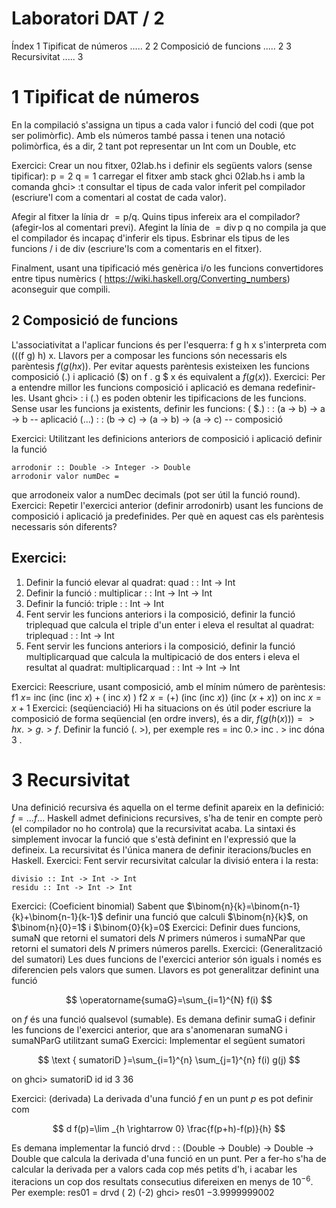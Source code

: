 # Laboratori DAT / 2 

Índex
1 Tipificat de números ..... 2
2 Composició de funcions ..... 2
3 Recursivitat ..... 3

# 1 Tipificat de números 

En la compilació s'assigna un tipus a cada valor i funció del codi (que pot ser polimòrfic). Amb els números també passa i tenen una notació polimòrfica, és a dir, 2 tant pot representar un Int com un Double, etc

Exercici: Crear un nou fitxer, 02lab.hs i definir els següents valors (sense tipificar):
$\mathrm{p}=2$
$\mathrm{q}=1$
carregar el fitxer amb stack ghci 02lab.hs i amb la comanda ghci> :t consultar el tipus de cada valor inferit pel compilador (escriure'l com a comentari al costat de cada valor).

Afegir al fitxer la línia dr $=\mathrm{p} / \mathrm{q}$. Quins tipus infereix ara el compilador? (afegir-los al comentari previ). Afegint la línia de $=\operatorname{div} \mathrm{p}$ q no compila ja que el compilador és incapaç d'inferir els tipus. Esbrinar els tipus de les funcions / i de div (escriure'ls com a comentaris en el fitxer).

Finalment, usant una tipificació més genèrica i/o les funcions convertidores entre tipus numèrics ( https://wiki.haskell.org/Converting_numbers) aconseguir que compili.

## 2 Composició de funcions

L'associativitat a l'aplicar funcions és per l'esquerra: f g h x s'interpreta com (((f g) h) x. Llavors per a composar les funcions són necessaris els parèntesis $f(g(h x))$. Per evitar aquests parèntesis existeixen les funcions composició (.) i aplicació (\$) on f . g \$ x és equivalent a $f(g(x))$.
Exercici: Per a entendre millor les funcions composició i aplicació es demana redefinir-les. Usant ghci> : i (.) es poden obtenir les tipificacions de les funcions. Sense usar les funcions ja existents, definir les funcions:
$($ \$.) : : (a -> b) -> a -> b -- aplicació
(...) : : (b -> c) -> (a -> b) -> (a -> c) -- composició

Exercici: Utilitzant les definicions anteriors de composició i aplicació definir la funció

```
arrodonir :: Double -> Integer -> Double
arrodonir valor numDec =
```

que arrodoneix valor a numDec decimals (pot ser útil la funció round).
Exercici: Repetir l'exercici anterior (definir arrodonirb) usant les funcions de composició i aplicació ja predefinides. Per què en aquest cas els parèntesis necessaris són diferents?

## Exercici:

1. Definir la funció elevar al quadrat: quad : : Int -> Int
2. Definir la funció : multiplicar : : Int -> Int -> Int
3. Definir la funció: triple : : Int -> Int
4. Fent servir les funcions anteriors i la composició, definir la funció triplequad que calcula el triple d'un enter i eleva el resultat al quadrat: triplequad : : Int -> Int
5. Fent servir les funcions anteriors i la composició, definir la funció multiplicarquad que calcula la multipicació de dos enters i eleva el resultat al quadrat: multiplicarquad : : Int -> Int -> Int

Exercici: Reescriure, usant composició, amb el mínim número de parèntesis:
f1 $x=$ inc (inc (inc $x)+($ inc $x)$ )
f2 $x=(+)$ (inc (inc $x))$ (inc $(x+x))$
on
inc $x=x+1$
Exercici: (seqüenciació) Hi ha situacions on és útil poder escriure la composició de forma seqüencial (en ordre invers), és a dir, $f(g(h(x)))=>h x .>g .>f$. Definir la funció (. >), per exemple res $=$ inc $0 .>$ inc . $>$ inc dóna 3 .

# 3 Recursivitat 

Una definició recursiva és aquella on el terme definit apareix en la definició: $f=\ldots f \ldots$ Haskell admet definicions recursives, s'ha de tenir en compte però (el compilador no ho controla) que la recursivitat acaba. La sintaxi és simplement invocar la funció que s'està definint en l'expressió que la defineix. La recursivitat és l'única manera de definir iteracions/bucles en Haskell.
Exercici: Fent servir recursivitat calcular la divisió entera i la resta:

```
divisio :: Int -> Int -> Int
residu :: Int -> Int -> Int
```

Exercici: (Coeficient binomial) Sabent que $\binom{n}{k}=\binom{n-1}{k}+\binom{n-1}{k-1}$ definir una funció que calculi $\binom{n}{k}$, on $\binom{n}{0}=1$ i $\binom{0}{k}=0$
Exercici: Definir dues funcions, sumaN que retorni el sumatori dels $N$ primers números i sumaNPar que retorni el sumatori dels $N$ primers números parells.
Exercici: (Generalització del sumatori) Les dues funcions de l'exercici anterior són iguals i només es diferencien pels valors que sumen. Llavors es pot generalitzar definint una funció

$$
\operatorname{sumaG}=\sum_{i=1}^{N} f(i)
$$

on $f$ és una funció qualsevol (sumable).
Es demana definir sumaG i definir les funcions de l'exercici anterior, que ara s'anomenaran sumaNG i sumaNParG utilitzant sumaG
Exercici: Implementar el següent sumatori

$$
\text { sumatoriD }=\sum_{i=1}^{n} \sum_{j=1}^{n} f(i) g(j)
$$

on
ghci> sumatoriD id id 3
36

Exercici: (derivada) La derivada d'una funció $f$ en un punt $p$ es pot definir com

$$
d f(p)=\lim _{h \rightarrow 0} \frac{f(p+h)-f(p)}{h}
$$

Es demana implementar la funció drvd : : (Double -> Double) -> Double -> Double que calcula la derivada d'una funció en un punt. Per a fer-ho s'ha de calcular la derivada per a valors cada cop més petits d'h, i acabar les iteracions un cop dos resultats consecutius difereixen en menys de $10^{-6}$. Per exemple:
res01 = drvd ( 2) (-2)
ghci> res01
$-3.9999999002$